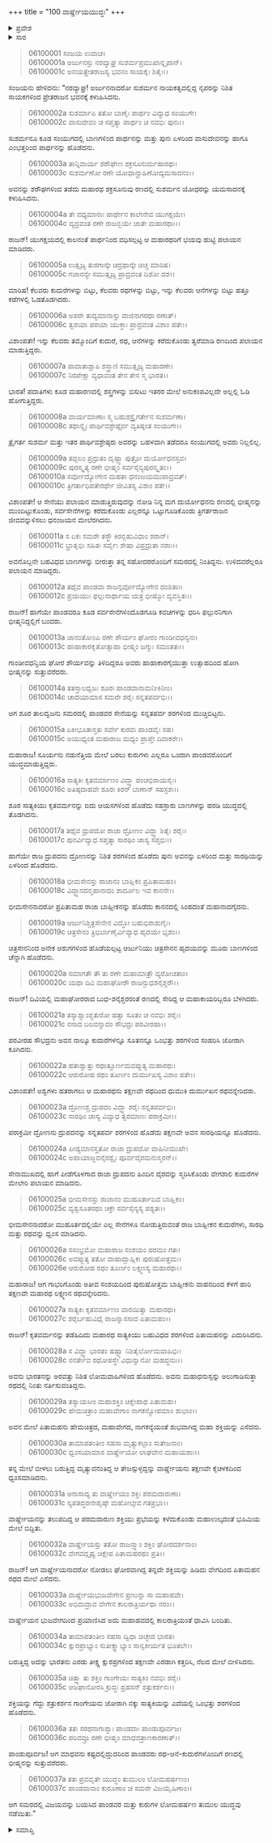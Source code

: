 +++
title = "100 ವಾರ್ಷ್ಣೇಯಯುದ್ಧಃ"
+++

<details><summary>ಪ್ರವೇಶ</summary>


।।   ಓಂ ಓಂ ನಮೋ ನಾರಾಯಣಾಯ।।   ಶ್ರೀ ವೇದವ್ಯಾಸಾಯ ನಮಃ ।।

ಶ್ರೀ ಕೃಷ್ಣದ್ವೈಪಾಯನ ವೇದವ್ಯಾಸ ವಿರಚಿತ  

**ಶ್ರೀ ಮಹಾಭಾರತ**

**ಭೀಷ್ಮ ಪರ್ವ**

**ಭೀಷ್ಮವಧ ಪರ್ವ**

**ಅಧ್ಯಾಯ 100**

</details>

<details><summary>ಸಾರ</summary>

ಅರ್ಜುನ-ಸುಶರ್ಮರ ಯುದ್ಧ (1-15). ದ್ವಂದ್ವಯುದ್ಧಗಳು (16-26). ಸಾತ್ಯಕಿ-ಭೀಷ್ಮರ ಯುದ್ಧ (27-37).


</details>


> 06100001 ಸಂಜಯ ಉವಾಚ।   
06100001a ಅರ್ಜುನಸ್ತು ನರವ್ಯಾಘ್ರ ಸುಶರ್ಮಪ್ರಮುಖಾನ್ನೃಪಾನ್।   
06100001c ಅನಯತ್ಪ್ರೇತರಾಜಸ್ಯ ಭವನಂ ಸಾಯಕೈಃ ಶಿತೈಃ।।

ಸಂಜಯನು ಹೇಳಿದನು: “ನರವ್ಯಾಘ್ರ! ಅರ್ಜುನನಾದರೋ ಸುಶರ್ಮನ ನಾಯಕತ್ವದಲ್ಲಿದ್ದ ನೃಪರನ್ನು ನಿಶಿತ ಸಾಯಕಗಳಿಂದ ಪ್ರೇತರಾಜನ ಭವನಕ್ಕೆ ಕಳುಹಿಸಿದನು.

> 06100002a ಸುಶರ್ಮಾಪಿ ತತೋ ಬಾಣೈಃ ಪಾರ್ಥಂ ವಿವ್ಯಾಧ ಸಂಯುಗೇ।   
06100002c ವಾಸುದೇವಂ ಚ ಸಪ್ತತ್ಯಾ ಪಾರ್ಥಂ ಚ ನವಭಿಃ ಪುನಃ।।

ಸುಶರ್ಮನೂ ಕೂಡ ಸಂಯುಗದಲ್ಲಿ ಬಾಣಗಳಿಂದ ಪಾರ್ಥನನ್ನು ಮತ್ತು ಪುನಃ ಏಳರಿಂದ ವಾಸುದೇವನನ್ನು ಹಾಗೂ ಎಂಭತ್ತರಿಂದ ಪಾರ್ಥನನ್ನು ಹೊಡೆದನು.

> 06100003a ತಾನ್ನಿವಾರ್ಯ ಶರೌಘೇಣ ಶಕ್ರಸೂನುರ್ಮಹಾರಥಃ।   
06100003c ಸುಶರ್ಮಣೋ ರಣೇ ಯೋಧಾನ್ಪ್ರಾಹಿಣೋದ್ಯಮಸಾದನಂ।।

ಅವನನ್ನು ಶರೌಘಗಳಿಂದ ತಡೆದು ಮಹಾರಥ ಶಕ್ರಸೂನುವು ರಣದಲ್ಲಿ ಸುಶರ್ಮನ ಯೋಧರನ್ನು ಯಮಸಾದನಕ್ಕೆ ಕಳುಹಿಸಿದನು.

> 06100004a ತೇ ವಧ್ಯಮಾನಾಃ ಪಾರ್ಥೇನ ಕಾಲೇನೇವ ಯುಗಕ್ಷಯೇ।   
06100004c ವ್ಯದ್ರವಂತ ರಣೇ ರಾಜನ್ಭಯೇ ಜಾತೇ ಮಹಾರಥಾಃ।।

ರಾಜನ್! ಯುಗಕ್ಷಯದಲ್ಲಿ ಕಾಲನಂತೆ ಪಾರ್ಥನಿಂದ ವಧಿಸಲ್ಪಟ್ಟ ಆ ಮಹಾರಥರಿಗೆ ಭಯವು ಹುಟ್ಟಿ ಪಲಾಯನ ಮಾಡಿದರು.

> 06100005a ಉತ್ಸೃಜ್ಯ ತುರಗಾನ್ಕೇ ಚಿದ್ರಥಾನ್ಕೇ ಚಿಚ್ಚ ಮಾರಿಷ।   
06100005c ಗಜಾನನ್ಯೇ ಸಮುತ್ಸೃಜ್ಯ ಪ್ರಾದ್ರವಂತ ದಿಶೋ ದಶ।।

ಮಾರಿಷ! ಕೆಲವರು ಕುದುರೆಗಳನ್ನು ಬಿಟ್ಟು, ಕೆಲವರು ರಥಗಳನ್ನು ಬಿಟ್ಟು, ಇನ್ನು ಕೆಲವರು ಆನೆಗಳನ್ನು ಬಿಟ್ಟು ಹತ್ತೂ ಕಡೆಗಳಲ್ಲಿ ಓಡತೊಡಗಿದರು.

> 06100006a ಅಪರೇ ತುದ್ಯಮಾನಾಸ್ತು ವಾಜಿನಾಗರಥಾ ರಣಾತ್।   
06100006c ತ್ವರಯಾ ಪರಯಾ ಯುಕ್ತಾಃ ಪ್ರಾದ್ರವಂತ ವಿಶಾಂ ಪತೇ।।

ವಿಶಾಂಪತೇ! ಇನ್ನು ಕೆಲವರು ತಮ್ಮೊಂದಿಗೆ ಕುದುರೆ, ರಥ, ಆನೆಗಳನ್ನು ಕರೆದುಕೊಂಡು ತ್ವರೆಮಾಡಿ ರಣದಿಂದ ಪಲಾಯನ ಮಾಡುತ್ತಿದ್ದರು.

> 06100007a ಪಾದಾತಾಶ್ಚಾಪಿ ಶಸ್ತ್ರಾಣಿ ಸಮುತ್ಸೃಜ್ಯ ಮಹಾರಣೇ।   
06100007c ನಿರಪೇಕ್ಷಾ ವ್ಯಧಾವಂತ ತೇನ ತೇನ ಸ್ಮ ಭಾರತ।।

ಭಾರತ! ಪದಾತಿಗಳು ಕೂಡ ಮಹಾರಣದಲ್ಲಿ ಶಸ್ತ್ರಗಳನ್ನು ಬಿಸುಟು ಇತರರ ಮೇಲೆ ಅನುಕಂಪವಿಲ್ಲದೇ ಅಲ್ಲಲ್ಲಿ ಓಡಿ ಹೋಗುತ್ತಿದ್ದರು.

> 06100008a ವಾರ್ಯಮಾಣಾಃ ಸ್ಮ ಬಹುಶಸ್ತ್ರೈಗರ್ತೇನ ಸುಶರ್ಮಣಾ।   
06100008c ತಥಾನ್ಯೈಃ ಪಾರ್ಥಿವಶ್ರೇಷ್ಠೈರ್ನ ವ್ಯತಿಷ್ಠಂತ ಸಂಯುಗೇ।।

ತ್ರೈಗರ್ತ ಸುಶರ್ಮ ಮತ್ತು ಇತರ ಪಾರ್ಥಿವಶ್ರೇಷ್ಠರು ಅವರನ್ನು ಬಹಳವಾಗಿ ತಡೆದರೂ ಸಂಯುಗದಲ್ಲಿ ಅವರು ನಿಲ್ಲಲಿಲ್ಲ.

> 06100009a ತದ್ಬಲಂ ಪ್ರದ್ರುತಂ ದೃಷ್ಟ್ವಾ ಪುತ್ರೋ ದುರ್ಯೋಧನಸ್ತವ।   
06100009c ಪುರಸ್ಕೃತ್ಯ ರಣೇ ಭೀಷ್ಮಂ ಸರ್ವಸೈನ್ಯಪುರಸ್ಕೃತಂ।।   
06100010a ಸರ್ವೋದ್ಯೋಗೇನ ಮಹತಾ ಧನಂಜಯಮುಪಾದ್ರವತ್।   
06100010c ತ್ರಿಗರ್ತಾಧಿಪತೇರರ್ಥೇ ಜೀವಿತಸ್ಯ ವಿಶಾಂ ಪತೇ।।

ವಿಶಾಂಪತೇ! ಆ ಸೇನೆಯು ಪಲಾಯನ ಮಾಡುತ್ತಿರುವುದನ್ನು ನೋಡಿ ನಿನ್ನ ಮಗ ದುರ್ಯೋಧನನು ರಣದಲ್ಲಿ ಭೀಷ್ಮನನ್ನು ಮುಂದಿಟ್ಟುಕೊಂಡು, ಸರ್ವಸೇನೆಗಳನ್ನು ಕರೆದುಕೊಂಡು ಎಲ್ಲರನ್ನೂ ಒಟ್ಟುಗೂಡಿಕೊಂಡು ತ್ರಿಗರ್ತರಾಜನ ಜೀವವನ್ನುಳಿಸಲು ಧನಂಜಯನ ಮೇಲೆರಗಿದನು.

> 06100011a ಸ ಏಕಃ ಸಮರೇ ತಸ್ಥೌ ಕಿರನ್ಬಹುವಿಧಾಂ ಶರಾನ್।   
06100011c ಭ್ರಾತೃಭಿಃ ಸಹಿತಃ ಸರ್ವೈಃ ಶೇಷಾ ವಿಪ್ರದ್ರುತಾ ನರಾಃ।।

ಅವನೊಬ್ಬನೇ ಬಹವಿಧದ ಬಾಣಗಳನ್ನು ಬೀರುತ್ತಾ ತನ್ನ ಸಹೋದರರೊಂದಿಗೆ ಸಮರದಲ್ಲಿ ನಿಂತಿದ್ದನು. ಉಳಿದವರೆಲ್ಲರೂ ಪಲಾಯನ ಮಾಡಿದ್ದರು.

> 06100012a ತಥೈವ ಪಾಂಡವಾ ರಾಜನ್ಸರ್ವೋದ್ಯೋಗೇನ ದಂಶಿತಾಃ।   
06100012c ಪ್ರಯಯುಃ ಫಲ್ಗುನಾರ್ಥಾಯ ಯತ್ರ ಭೀಷ್ಮೋ ವ್ಯವಸ್ಥಿತಃ।।

ರಾಜನ್! ಹಾಗೆಯೇ ಪಾಂಡವರೂ ಕೂಡ ಸರ್ವಸೇನೆಗಳಿಂದೊಡಗೂಡಿ ಕವಚಗಳನ್ನು ಧರಿಸಿ ಫಲ್ಗುನನಿಗಾಗಿ ಭೀಷ್ಮನಿದ್ದಲ್ಲಿಗೆ ಬಂದರು.

> 06100013a ಜಾನಂತೋಽಪಿ ರಣೇ ಶೌರ್ಯಂ ಘೋರಂ ಗಾಂಡೀವಧನ್ವನಃ।   
06100013c ಹಾಹಾಕಾರಕೃತೋತ್ಸಾಹಾ ಭೀಷ್ಮಂ ಜಗ್ಮುಃ ಸಮಂತತಃ।।

ಗಾಂಡೀವಧನ್ವಿಯ ಘೋರ ಶೌರ್ಯವನ್ನು ತಿಳಿದಿದ್ದರೂ ಅವರು ಹಾಹಾಕಾರಗೈಯುತ್ತಾ ಉತ್ಸಾಹದಿಂದ ಹೋಗಿ ಭೀಷ್ಮನನ್ನು ಸುತ್ತುವರೆದರು.

> 06100014a ತತಸ್ತಾಲಧ್ವಜಃ ಶೂರಃ ಪಾಂಡವಾನಾಮನೀಕಿನೀಂ।   
06100014c ಚಾದಯಾಮಾಸ ಸಮರೇ ಶರೈಃ ಸನ್ನತಪರ್ವಭಿಃ।।

ಆಗ ಶೂರ ತಾಲದ್ವಜನು ಸಮರದಲ್ಲಿ ಪಾಂಡವರ ಸೇನೆಯನ್ನು ಸನ್ನತಪರ್ವ ಶರಗಳಿಂದ ಮುಚ್ಚಿಬಿಟ್ಟನು.

> 06100015a ಏಕೀಭೂತಾಸ್ತತಃ ಸರ್ವೇ ಕುರವಃ ಪಾಂಡವೈಃ ಸಹ।   
06100015c ಅಯುಧ್ಯಂತ ಮಹಾರಾಜ ಮಧ್ಯಂ ಪ್ರಾಪ್ತೇ ದಿವಾಕರೇ।।

ಮಹಾರಾಜ! ಸೂರ್ಯನು ನಡುನೆತ್ತಿಯ ಮೇಲೆ ಬರಲು ಕುರುಗಳು ಎಲ್ಲರೂ ಒಂದಾಗಿ ಪಾಂಡವರೊಂದಿಗೆ ಯುದ್ಧಮಾಡುತ್ತಿದ್ದರು.

> 06100016a ಸಾತ್ಯಕಿಃ ಕೃತವರ್ಮಾಣಂ ವಿದ್ಧ್ವಾ ಪಂಚಭಿರಾಯಸೈಃ।   
06100016c ಅತಿಷ್ಠದಾಹವೇ ಶೂರಃ ಕಿರನ್ ಬಾಣಾನ್ ಸಹಸ್ರಶಃ।।

ಶೂರ ಸಾತ್ಯಕಿಯು ಕೃತವರ್ಮನನ್ನು ಐದು ಆಯಸಗಳಿಂದ ಹೊಡೆದು ಸಹಸ್ರಾರು ಬಾಣಗಳನ್ನು ಹರಡಿ ಯುದ್ಧದಲ್ಲಿ ತೊಡಗಿದನು.

> 06100017a ತಥೈವ ದ್ರುಪದೋ ರಾಜಾ ದ್ರೋಣಂ ವಿದ್ಧ್ವಾ ಶಿತೈಃ ಶರೈಃ।   
06100017c ಪುನರ್ವಿವ್ಯಾಧ ಸಪ್ತತ್ಯಾ ಸಾರಥಿಂ ಚಾಸ್ಯ ಸಪ್ತಭಿಃ।।

ಹಾಗೆಯೇ ರಾಜ ದ್ರುಪದನು ದ್ರೋಣನನ್ನು ನಿಶಿತ ಶರಗಳಿಂದ ಹೊಡೆದು ಪುನಃ ಅವನನ್ನು ಏಳರಿಂದ ಮತ್ತು ಸಾರಥಿಯನ್ನು ಏಳರಿಂದ ಹೊಡೆದನು.

> 06100018a ಭೀಮಸೇನಸ್ತು ರಾಜಾನಂ ಬಾಹ್ಲಿಕಂ ಪ್ರಪಿತಾಮಹಂ।   
06100018c ವಿದ್ಧ್ವಾನದನ್ಮಹಾನಾದಂ ಶಾರ್ದೂಲ ಇವ ಕಾನನೇ।।

ಭೀಮಸೇನನಾದರೋ ಪ್ರಪಿತಾಮಹ ರಾಜಾ ಬಾಹ್ಲೀಕನನ್ನು ಹೊಡೆದು ಕಾನನದಲ್ಲಿ ಸಿಂಹದಂತೆ ಮಹಾನಾದಗೈದನು.

> 06100019a ಆರ್ಜುನಿಶ್ಚಿತ್ರಸೇನೇನ ವಿದ್ಧೋ ಬಹುಭಿರಾಶುಗೈಃ।   
06100019c ಚಿತ್ರಸೇನಂ ತ್ರಿಭಿರ್ಬಾಣೈರ್ವಿವ್ಯಾಧ ಹೃದಯೇ ಭೃಶಂ।।

ಚಿತ್ರಸೇನನಿಂದ ಅನೇಕ ಆಶುಗಗಳಿಂದ ಹೊಡೆಯಲ್ಪಟ್ಟ ಆರ್ಜುನಿಯು ಚಿತ್ರಸೇನನ ಹೃದಯವನ್ನು ಮೂರು ಬಾಣಗಳಿಂದ ಚೆನ್ನಾಗಿ ಹೊಡೆದನು.

> 06100020a ಸಮಾಗತೌ ತೌ ತು ರಣೇ ಮಹಾಮಾತ್ರೌ ವ್ಯರೋಚತಾಂ।   
06100020c ಯಥಾ ದಿವಿ ಮಹಾಘೋರೌ ರಾಜನ್ಬುಧಶನೈಶ್ಚರೌ।।

ರಾಜನ್! ದಿವಿಯಲ್ಲಿ ಮಹಾಘೋರರಾದ ಬುಧ-ಶನೈಶ್ಚರರಂತೆ ರಣದಲ್ಲಿ ಸೇರಿದ್ದ ಆ ಮಹಾಕಾಯರಿಬ್ಬರೂ ಬೆಳಗಿದರು.

> 06100021a ತಸ್ಯಾಶ್ವಾಂಶ್ಚತುರೋ ಹತ್ವಾ ಸೂತಂ ಚ ನವಭಿಃ ಶರೈಃ।   
06100021c ನನಾದ ಬಲವನ್ನಾದಂ ಸೌಭದ್ರಃ ಪರವೀರಹಾ।।

ಪರವೀರಹ ಸೌಭದ್ರನು ಅವನ ನಾಲ್ಕೂ ಕುದುರೆಗಳನ್ನೂ ಸೂತನನ್ನೂ ಒಂಭತ್ತು ಶರಗಳಿಂದ ಸಂಹರಿಸಿ ಜೋರಾಗಿ ಕೂಗಿದನು.

> 06100022a ಹತಾಶ್ವಾತ್ತು ರಥಾತ್ತೂರ್ಣಮವಪ್ಲುತ್ಯ ಮಹಾರಥಃ।   
06100022c ಆರುರೋಹ ರಥಂ ತೂರ್ಣಂ ದುರ್ಮುಖಸ್ಯ ವಿಶಾಂ ಪತೇ।।

ವಿಶಾಂಪತೇ! ಅಶ್ವಗಳು ಹತರಾಗಲು ಆ ಮಹಾರಥನು ತಕ್ಷಣವೇ ರಥದಿಂದ ಧುಮುಕಿ ದುರ್ಮುಖನ ರಥವನ್ನೇರಿದರು.

> 06100023a ದ್ರೋಣಶ್ಚ ದ್ರುಪದಂ ವಿದ್ಧ್ವಾ ಶರೈಃ ಸನ್ನತಪರ್ವಭಿಃ।   
06100023c ಸಾರಥಿಂ ಚಾಸ್ಯ ವಿವ್ಯಾಧ ತ್ವರಮಾಣಃ ಪರಾಕ್ರಮೀ।।

ಪರಾಕ್ರಮೀ ದ್ರೋಣನು ದ್ರುಪದನನ್ನು ಸನ್ನತಪರ್ವ ಶರಗಳಿಂದ ಹೊಡೆದು ತಕ್ಷಣವೇ ಅವನ ಸಾರಥಿಯನ್ನೂ ಹೊಡೆದನು.

> 06100024a ಪೀಡ್ಯಮಾನಸ್ತತೋ ರಾಜಾ ದ್ರುಪದೋ ವಾಹಿನೀಮುಖೇ।   
06100024c ಅಪಾಯಾಜ್ಜವನೈರಶ್ವೈಃ ಪೂರ್ವವೈರಮನುಸ್ಮರನ್।।

ಸೇನಾಮುಖದಲ್ಲಿ ಹಾಗೆ ಪೀಡೆಗೊಳಗಾದ ರಾಜಾ ದ್ರುಪದನು ಹಿಂದಿನ ವೈರವನ್ನು ಸ್ಮರಿಸಿಕೊಂಡು ವೇಗಶಾಲಿ ಕುದುರೆಗಳ ಮೇಲೇರಿ ಪಲಾಯನ ಮಾಡಿದನು.

> 06100025a ಭೀಮಸೇನಸ್ತು ರಾಜಾನಂ ಮುಹೂರ್ತಾದಿವ ಬಾಹ್ಲಿಕಂ।   
06100025c ವ್ಯಶ್ವಸೂತರಥಂ ಚಕ್ರೇ ಸರ್ವಸೈನ್ಯಸ್ಯ ಪಶ್ಯತಃ।।

ಭೀಮಸೇನನಾದರೋ ಮುಹೂರ್ತದಲ್ಲಿಯೇ ಎಲ್ಲ ಸೇನೆಗಳೂ ನೋಡುತ್ತಿರುವಂತೆ ರಾಜ ಬಾಹ್ಲೀಕನ ಕುದುರೆಗಳು, ಸಾರಥಿ ಮತ್ತು ರಥವನ್ನು ಧ್ವಂಸ ಮಾಡಿದನು.

> 06100026a ಸಸಂಭ್ರಮೋ ಮಹಾರಾಜ ಸಂಶಯಂ ಪರಮಂ ಗತಃ।   
06100026c ಅವಪ್ಲುತ್ಯ ತತೋ ವಾಹಾದ್ಬಾಹ್ಲಿಕಃ ಪುರುಷೋತ್ತಮಃ।   
06100026e ಆರುರೋಹ ರಥಂ ತೂರ್ಣಂ ಲಕ್ಷ್ಮಣಸ್ಯ ಮಹಾರಥಃ।।

ಮಹಾರಾಜ! ಆಗ ಗಾಭರಿಗೊಂಡು ಅತೀವ ಸಂಶಯದಿಂದ ಪುರುಷೋತ್ತಮ ಬಾಹ್ಲೀಕನು ವಾಹನದಿಂದ ಕೆಳಗೆ ಹಾರಿ ತಕ್ಷಣವೇ ಮಹಾರಥ ಲಕ್ಷ್ಮಣನ ರಥವನ್ನೇರಿದನು.

> 06100027a ಸಾತ್ಯಕಿಃ ಕೃತವರ್ಮಾಣಂ ವಾರಯಿತ್ವಾ ಮಹಾರಥಃ।   
06100027c ಶರೈರ್ಬಹುವಿಧೈ ರಾಜನ್ನಾಸಸಾದ ಪಿತಾಮಹಂ।।

ರಾಜನ್! ಕೃತವರ್ಮನನ್ನು ತಡೆಹಿದಿದು ಮಹಾರಥ ಸಾತ್ಯಕಿಯು ಬಹುವಿಧದ ಶರಗಳಿಂದ ಪಿತಾಮಹನನ್ನು ಎದುರಿಸಿದನು.

> 06100028a ಸ ವಿದ್ಧ್ವಾ ಭಾರತಂ ಷಷ್ಟ್ಯಾ ನಿಶಿತೈರ್ಲೋಮವಾಹಿಭಿಃ।   
06100028c ನನರ್ತೇವ ರಥೋಪಸ್ಥೇ ವಿಧುನ್ವಾನೋ ಮಹದ್ಧನುಃ।।

ಅವನು ಭಾರತನನ್ನು ಅರವತ್ತು ನಿಶಿತ ಲೋಮವಾಹಿಗಳಿಂದ ಹೊಡೆದನು. ಅವನು ಮಹಾಧನುಸ್ಸನ್ನು ಅಲುಗಾಡಿಸುತ್ತಾ ರಥದಲ್ಲಿ ನಿಂತು ನರ್ತಿಸುವಂತಿದ್ದನು.

> 06100029a ತಸ್ಯಾಯಸೀಂ ಮಹಾಶಕ್ತಿಂ ಚಿಕ್ಷೇಪಾಥ ಪಿತಾಮಹಃ।   
06100029c ಹೇಮಚಿತ್ರಾಂ ಮಹಾವೇಗಾಂ ನಾಗಕನ್ಯೋಪಮಾಂ ಶುಭಾಂ।।

ಅವನ ಮೇಲೆ ಪಿತಾಮಹನು ಹೇಮಚಿತ್ರದ, ಮಹಾವೇಗದ, ನಾಗಕನ್ಯೆಯಂತೆ ಶುಭವಾಗಿದ್ದ ಮಹಾ ಶಕ್ತಿಯನ್ನು ಎಸೆದನು.

> 06100030a ತಾಮಾಪತಂತೀಂ ಸಹಸಾ ಮೃತ್ಯುಕಲ್ಪಾಂ ಸುತೇಜನಾಂ।   
06100030c ಧ್ವಂಸಯಾಮಾಸ ವಾರ್ಷ್ಣೇಯೋ ಲಾಘವೇನ ಮಹಾಯಶಾಃ।।

ತನ್ನ ಮೇಲೆ ಬೀಳಲು ಬರುತ್ತಿದ್ದ ಮೃತ್ಯುವನಂತಿದ್ದ ಆ ತೇಜಸ್ಸುಳ್ಳದ್ದನ್ನು ವಾರ್ಷ್ಣೇಯನು ತಕ್ಷಣವೇ ಕೈಚಳಕದಿಂದ ಧ್ವಂಸಮಾಡಿದನು.

> 06100031a ಅನಾಸಾದ್ಯ ತು ವಾರ್ಷ್ಣೇಯಂ ಶಕ್ತಿಃ ಪರಮದಾರುಣಾ।   
06100031c ನ್ಯಪತದ್ಧರಣೀಪೃಷ್ಠೇ ಮಹೋಲ್ಕೇವ ಗತಪ್ರಭಾ।।

ವಾರ್ಷ್ಣೇಯನನ್ನು ತಲುಪದಿದ್ದ ಆ ಪರಮದಾರುಣ ಶಕ್ತಿಯು ಪ್ರಭೆಯನ್ನು ಕಳೆದುಕೊಂಡು ಮಹಾ‌ಉಲ್ಕದಂತೆ ಭೂಮಿಯ ಮೇಲೆ ಬಿದ್ದಿತು.

> 06100032a ವಾರ್ಷ್ಣೇಯಸ್ತು ತತೋ ರಾಜನ್ಸ್ವಾಂ ಶಕ್ತಿಂ ಘೋರದರ್ಶನಾಂ।   
06100032c ವೇಗವದ್ಗೃಹ್ಯ ಚಿಕ್ಷೇಪ ಪಿತಾಮಹರಥಂ ಪ್ರತಿ।।

ರಾಜನ್! ಆಗ ವಾರ್ಷ್ಣೇಯನಾದರೋ ನೋಡಲು ಘೋರವಾಗಿದ್ದ ತನ್ನದೇ ಶಕ್ತಿಯನ್ನು ಹಿಡಿದು ವೇಗದಿಂದ ಪಿತಾಮಹನ ರಥದ ಮೇಲೆ ಎಸೆದನು.

> 06100033a ವಾರ್ಷ್ಣೇಯಭುಜವೇಗೇನ ಪ್ರಣುನ್ನಾ ಸಾ ಮಹಾಹವೇ।   
06100033c ಅಭಿದುದ್ರಾವ ವೇಗೇನ ಕಾಲರಾತ್ರಿರ್ಯಥಾ ನರಂ।।

ವಾರ್ಷ್ಣೇಯನ ಭುಜವೇಗದಿಂದ ಪ್ರಯಾಣಿಸಿದ ಅದು ಮಹಾಹವದಲ್ಲಿ ಕಾಲರಾತ್ರಿಯಂತೆ ಧಾವಿಸಿ ಬಂದಿತು.

> 06100034a ತಾಮಾಪತಂತೀಂ ಸಹಸಾ ದ್ವಿಧಾ ಚಿಚ್ಛೇದ ಭಾರತ।   
06100034c ಕ್ಷುರಪ್ರಾಭ್ಯಾಂ ಸುತೀಕ್ಷ್ಣಾಭ್ಯಾಂ ಸಾನ್ವಕೀರ್ಯತ ಭೂತಲೇ।।

ಬರುತ್ತಿದ್ದ ಅದನ್ನು ಭಾರತನು ಎರಡು ತೀಕ್ಷ್ಣ ಕ್ಷುರಪ್ರಗಳಿಂದ ತಕ್ಷಣವೇ ಎರಡಾಗಿ ಕತ್ತರಿಸಿ, ನೆಲದ ಮೇಲೆ ಬೀಳಿಸಿದನು.

> 06100035a ಚಿತ್ತ್ವಾ ತು ಶಕ್ತಿಂ ಗಾಂಗೇಯಃ ಸಾತ್ಯಕಿಂ ನವಭಿಃ ಶರೈಃ।   
06100035c ಆಜಘಾನೋರಸಿ ಕ್ರುದ್ಧಃ ಪ್ರಹಸನ್ ಶತ್ರುಕರ್ಶನಃ।।

ಶಕ್ತಿಯನ್ನು ಗೆದ್ದು ಶತ್ರುಕರ್ಶನ ಗಾಂಗೇಯನು ಜೋರಾಗಿ ನಕ್ಕು ಸಾತ್ಯಕಿಯನ್ನು ಎದೆಯಲ್ಲಿ ಒಂಭತ್ತು ಶರಗಳಿಂದ ಹೊಡೆದನು.

> 06100036a ತತಃ ಸರಥನಾಗಾಶ್ವಾಃ ಪಾಂಡವಾಃ ಪಾಂಡುಪೂರ್ವಜ।   
06100036c ಪರಿವವ್ರೂ ರಣೇ ಭೀಷ್ಮಂ ಮಾಧವತ್ರಾಣಕಾರಣಾತ್।।

ಪಾಂಡುಪೂರ್ವಜ! ಆಗ ಮಾಧವನು ಕಷ್ಟದಲ್ಲಿದ್ದುದರಿಂದ ಪಾಂಡವರು ರಥ-ಆನೆ-ಕುದುರೆಗಳೊಂದಿಗೆ ರಣದಲ್ಲಿ ಭೀಷ್ಮನನ್ನು ಸುತ್ತುವರೆದರು.

> 06100037a ತತಃ ಪ್ರವವೃತೇ ಯುದ್ಧಂ ತುಮುಲಂ ಲೋಮಹರ್ಷಣಂ।   
06100037c ಪಾಂಡವಾನಾಂ ಕುರೂಣಾಂ ಚ ಸಮರೇ ವಿಜಯೈಷಿಣಾಂ।।

ಆಗ ಸಮರದಲ್ಲಿ ವಿಜಯವನ್ನು ಬಯಸಿದ ಪಾಂಡವರ ಮತ್ತು ಕುರುಗಳ ಲೋಮಹರ್ಷಣ ತುಮುಲ ಯುದ್ಧವು ನಡೆಯಿತು.”



<details><summary>ಸಮಾಪ್ತಿ</summary>


ಇತಿ ಶ್ರೀ ಮಹಾಭಾರತೇ ಭೀಷ್ಮ ಪರ್ವಣಿ ಭೀಷ್ಮವಧ ಪರ್ವಣಿ ವಾರ್ಷ್ಣೇಯಯುದ್ಧೇ ಶತತಮೋಽಧ್ಯಾಯಃ।।  
ಇದು ಶ್ರೀ ಮಹಾಭಾರತದಲ್ಲಿ ಭೀಷ್ಮ ಪರ್ವದಲ್ಲಿ ಭೀಷ್ಮವಧ ಪರ್ವದಲ್ಲಿ ವಾರ್ಷ್ಣೇಯಯುದ್ಧ ಎನ್ನುವ ನೂರನೇ ಅಧ್ಯಾಯವು.


</details>
